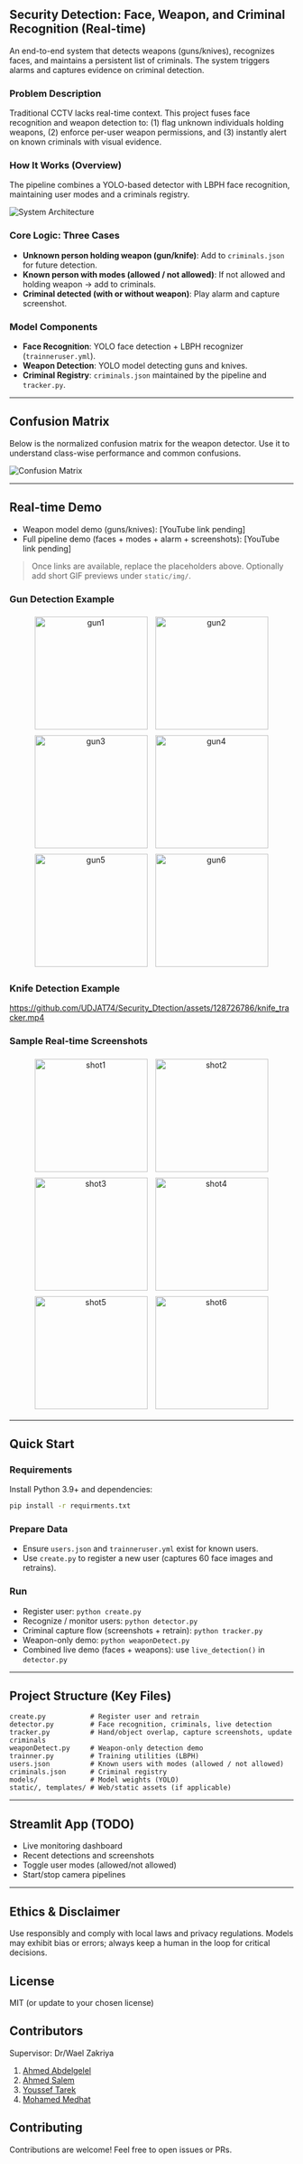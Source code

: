 ## Security Detection: Face, Weapon, and Criminal Recognition (Real-time)

An end-to-end system that detects weapons (guns/knives), recognizes faces, and maintains a persistent list of criminals. The system triggers alarms and captures evidence on criminal detection.

### Problem Description
Traditional CCTV lacks real-time context. This project fuses face recognition and weapon detection to: (1) flag unknown individuals holding weapons, (2) enforce per-user weapon permissions, and (3) instantly alert on known criminals with visual evidence.

### How It Works (Overview)
The pipeline combines a YOLO-based detector with LBPH face recognition, maintaining user modes and a criminals registry.

![System Architecture](Diagram.png)

### Core Logic: Three Cases
- **Unknown person holding weapon (gun/knife)**: Add to `criminals.json` for future detection.
- **Known person with modes (allowed / not allowed)**: If not allowed and holding weapon → add to criminals.
- **Criminal detected (with or without weapon)**: Play alarm and capture screenshot.

### Model Components
- **Face Recognition**: YOLO face detection + LBPH recognizer (`trainneruser.yml`).
- **Weapon Detection**: YOLO model detecting guns and knives.
- **Criminal Registry**: `criminals.json` maintained by the pipeline and `tracker.py`.

---

## Confusion Matrix
Below is the normalized confusion matrix for the weapon detector. Use it to understand class-wise performance and common confusions.

![Confusion Matrix](confusion_matrix_normalized.png)

---

## Real-time Demo
- Weapon model demo (guns/knives): [YouTube link pending]
- Full pipeline demo (faces + modes + alarm + screenshots): [YouTube link pending]

> Once links are available, replace the placeholders above. Optionally add short GIF previews under `static/img/`.


### Gun Detection Example


<div align="center">

<img src="screenshots\criminal.128.1.jpg" alt="gun1" style="width: 200px; height: 200px; object-fit: cover; margin: 5px;" />
<img src="screenshots\criminal.128.2.jpg" alt="gun2" style="width: 200px; height: 200px; object-fit: cover; margin: 5px;" />
<img src="screenshots\criminal.128.3.jpg" alt="gun3" style="width: 200px; height: 200px; object-fit: cover; margin: 5px;" />
<img src="screenshots\criminal.128.4.jpg" alt="gun4" style="width: 200px; height: 200px; object-fit: cover; margin: 5px;" />
<img src="screenshots\criminal.128.148.jpg" alt="gun5" style="width: 200px; height: 200px; object-fit: cover; margin: 5px;" />
<img src="screenshots\criminal.128.213.jpg" alt="gun6" style="width: 200px; height: 200px; object-fit: cover; margin: 5px;" />

</div>


### Knife Detection Example

https://github.com/UDJAT74/Security_Dtection/assets/128726786/knife_tracker.mp4

### Sample Real-time Screenshots

<div align="center">

<img src="screenshots/criminal.110.1.jpg" alt="shot1" style="width: 200px; height: 200px; object-fit: cover; margin: 5px;" />
<img src="screenshots/criminal.110.6.jpg" alt="shot2" style="width: 200px; height: 200px; object-fit: cover; margin: 5px;" />
<img src="screenshots/criminal.110.23.jpg" alt="shot3" style="width: 200px; height: 200px; object-fit: cover; margin: 5px;" />

<img src="screenshots/criminal.110.44.jpg" alt="shot4" style="width: 200px; height: 200px; object-fit: cover; margin: 5px;" />
<img src="screenshots/criminal.110.166.jpg" alt="shot5" style="width: 200px; height: 200px; object-fit: cover; margin: 5px;" />
<img src="screenshots/criminal.110.656.jpg" alt="shot6" style="width: 200px; height: 200px; object-fit: cover; margin: 5px;" />

</div>

---

## Quick Start

### Requirements
Install Python 3.9+ and dependencies:

```bash
pip install -r requirments.txt
```

### Prepare Data
- Ensure `users.json` and `trainneruser.yml` exist for known users.
- Use `create.py` to register a new user (captures 60 face images and retrains).

### Run
- Register user: `python create.py`
- Recognize / monitor users: `python detector.py`
- Criminal capture flow (screenshots + retrain): `python tracker.py`
- Weapon-only demo: `python weaponDetect.py`
- Combined live demo (faces + weapons): use `live_detection()` in `detector.py`

---

## Project Structure (Key Files)

```
create.py           # Register user and retrain
detector.py         # Face recognition, criminals, live detection
tracker.py          # Hand/object overlap, capture screenshots, update criminals
weaponDetect.py     # Weapon-only detection demo
trainner.py         # Training utilities (LBPH)
users.json          # Known users with modes (allowed / not allowed)
criminals.json      # Criminal registry
models/             # Model weights (YOLO)
static/, templates/ # Web/static assets (if applicable)
```

---

## Streamlit App (TODO)
- Live monitoring dashboard
- Recent detections and screenshots
- Toggle user modes (allowed/not allowed)
- Start/stop camera pipelines

---

## Ethics & Disclaimer
Use responsibly and comply with local laws and privacy regulations. Models may exhibit bias or errors; always keep a human in the loop for critical decisions.

## License
MIT (or update to your chosen license)

## Contributors
Supervisor: Dr/Wael Zakriya
1. [Ahmed Abdelgelel](https://github.com/Ahmed-abdelgalil)
2. [Ahmed Salem](https://github.com/el3amed74)
3. [Youssef Tarek](https://github.com/yousseftarek2001)
4. [Mohamed Medhat](https://github.com/mohamedmedhat1)

## Contributing
Contributions are welcome! Feel free to open issues or PRs.
